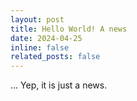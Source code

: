 ```yaml
---
layout: post
title: Hello World! A news
date: 2024-04-25
inline: false
related_posts: false
---
```


... Yep, it is just a news.
